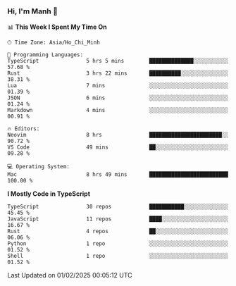 ### Hi, I'm Manh 👋

<!--START_SECTION:waka-->
📊 **This Week I Spent My Time On** 

```text
🕑︎ Time Zone: Asia/Ho_Chi_Minh

💬 Programming Languages: 
TypeScript               5 hrs 5 mins        ██████████████░░░░░░░░░░░   57.68 % 
Rust                     3 hrs 22 mins       ██████████░░░░░░░░░░░░░░░   38.31 % 
Lua                      7 mins              ░░░░░░░░░░░░░░░░░░░░░░░░░   01.39 % 
JSON                     6 mins              ░░░░░░░░░░░░░░░░░░░░░░░░░   01.24 % 
Markdown                 4 mins              ░░░░░░░░░░░░░░░░░░░░░░░░░   00.91 % 

🔥 Editors: 
Neovim                   8 hrs               ███████████████████████░░   90.72 % 
VS Code                  49 mins             ██░░░░░░░░░░░░░░░░░░░░░░░   09.28 % 

💻 Operating System: 
Mac                      8 hrs 49 mins       █████████████████████████   100.00 % 
```

**I Mostly Code in TypeScript** 

```text
TypeScript               30 repos            ███████████░░░░░░░░░░░░░░   45.45 % 
JavaScript               11 repos            ████░░░░░░░░░░░░░░░░░░░░░   16.67 % 
Rust                     4 repos             ██░░░░░░░░░░░░░░░░░░░░░░░   06.06 % 
Python                   1 repo              ░░░░░░░░░░░░░░░░░░░░░░░░░   01.52 % 
Shell                    1 repo              ░░░░░░░░░░░░░░░░░░░░░░░░░   01.52 % 
```




 Last Updated on 01/02/2025 00:05:12 UTC
<!--END_SECTION:waka-->
